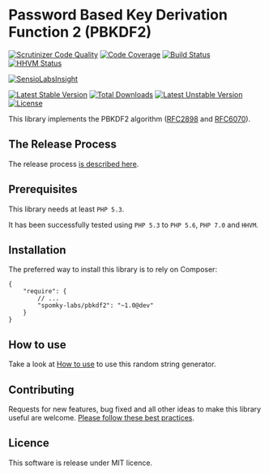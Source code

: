 Password Based Key Derivation Function 2 (PBKDF2)
=================================================

[![Scrutinizer Code Quality](https://scrutinizer-ci.com/g/Spomky-Labs/pbkdf2/badges/quality-score.png?b=master)](https://scrutinizer-ci.com/g/Spomky-Labs/pbkdf2/?branch=master)
[![Code Coverage](https://scrutinizer-ci.com/g/Spomky-Labs/pbkdf2/badges/coverage.png?b=master)](https://scrutinizer-ci.com/g/Spomky-Labs/pbkdf2/?branch=master)
[![Build Status](https://scrutinizer-ci.com/g/Spomky-Labs/pbkdf2/badges/build.png?b=master)](https://scrutinizer-ci.com/g/Spomky-Labs/pbkdf2/build-status/master)
[![HHVM Status](http://hhvm.h4cc.de/badge/Spomky-Labs/pbkdf2.png)](http://hhvm.h4cc.de/package/Spomky-Labs/pbkdf2)

[![SensioLabsInsight](https://insight.sensiolabs.com/projects/a8991b9b-ac35-402f-a3cc-21c89787f840/big.png)](https://insight.sensiolabs.com/projects/a8991b9b-ac35-402f-a3cc-21c89787f840)

[![Latest Stable Version](https://poser.pugx.org/Spomky-Labs/pbkdf2/v/stable.png)](https://packagist.org/packages/Spomky-Labs/pbkdf2) [![Total Downloads](https://poser.pugx.org/Spomky-Labs/pbkdf2/downloads.png)](https://packagist.org/packages/Spomky-Labs/pbkdf2) [![Latest Unstable Version](https://poser.pugx.org/Spomky-Labs/pbkdf2/v/unstable.png)](https://packagist.org/packages/Spomky-Labs/pbkdf2) [![License](https://poser.pugx.org/Spomky-Labs/pbkdf2/license.png)](https://packagist.org/packages/Spomky-Labs/pbkdf2)

This library implements the PBKDF2 algorithm ([RFC2898](http://www.ietf.org/rfc/rfc2898.txt) and [RFC6070](http://www.ietf.org/rfc/rfc6070.txt)).

## The Release Process ##

The release process [is described here](doc/Release.md).

## Prerequisites ##

This library needs at least `PHP 5.3`.

It has been successfully tested using `PHP 5.3` to `PHP 5.6`, `PHP 7.0` and `HHVM`.

## Installation ##

The preferred way to install this library is to rely on Composer:

    {
        "require": {
            // ...
            "spomky-labs/pbkdf2": "~1.0@dev"
        }
    }

## How to use ##

Take a look at [How to use](doc/Use.md) to use this random string generator.

## Contributing

Requests for new features, bug fixed and all other ideas to make this library useful are welcome. [Please follow these best practices](doc/Contributing.md).

## Licence

This software is release under MIT licence.
